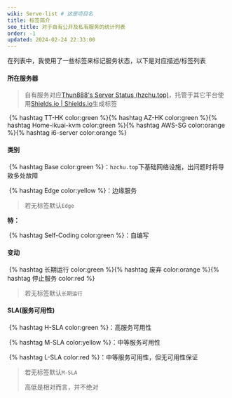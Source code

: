```yaml
---
wiki: Serve-list # 这是项目名
title: 标签简介
seo_title: 对于自有公开及私有服务的统计列表
order: -1
updated: 2024-02-24 22:33:00
---
```


在列表中，我使用了一些标签来标记服务状态，以下是对应描述/标签列表

#### 所在服务器

> 自有服务对应[Thun888's Server Status (hzchu.top)](https://monitor.hzchu.top/)，托管于其它平台使用[Shields.io | Shields.io](https://shields.io/)生成标签

​	{% hashtag TT-HK color:green %}{% hashtag AZ-HK color:green %}{% hashtag Home-ikuai-kvm color:green %}{% hashtag AWS-SG color:orange %}{% hashtag i6-server color:orange %}

#### 类别

​	{% hashtag Base color:green %}：`hzchu.top`下基础网络设施，出问题时将导致多处故障

​	{% hashtag Edge color:yellow %}：边缘服务

> 若无标签默认`Edge `

**特：**

​	{% hashtag Self-Coding color:green %}：自编写

#### 变动

​	{% hashtag 长期运行 color:green %}{% hashtag 废弃 color:orange %}{% hashtag 停止服务 color:red %}

> 若无标签默认`长期运行 `

#### SLA(服务可用性)

​	{% hashtag H-SLA color:green %}：高服务可用性

​	{% hashtag M-SLA color:yellow %}：中等服务可用性

​	{% hashtag L-SLA color:red %}：中等服务可用性，但无可用性保证

> 若无标签默认`M-SLA`
>
> 高低是相对而言，并不绝对
